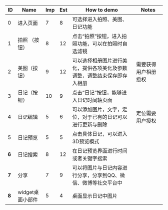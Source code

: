 | ID    | Name        | Imp  | Est  | How to demo                          | Notes      |
| ----- | ----------- | ---- | ---- | ------------------------------------ | ---------- |
| 0     | 进入页面        | 7    | 8    | 可选择进入拍照、美图、日记功能                      |            |
| 1     | 拍照  （按钮）    | 8    | 12   | 点击“拍照”按钮，进入拍照功能，可以在拍照时自选滤镜           |            |
| 2     | 美图（按钮）      | 9    | 12   | 可以选择相册图片进行美化，提供各项美化及参数调整，调整结束保存即存入相册 | 需要获得用户相册授权 |
| 3     | 日记（按钮）      | 10   | 9    | 点击“日记”按钮，能够进入日记时间轴页面                 |            |
| 4     | 日记编辑        | 5    | 6    | 可以添加图片，文字，定位，对于已有的日记可以进行更新与删除        | 定位需要用户授权   |
| 5     | 日记预览        | 5    | 5    | 点击具体日记，可以进入3D预览模式                    |            |
| **6** | 日记搜索        | 8    | 12   | 在日记预览界面进行时间或者关键字搜索                   |            |
| **7** | 分享          | 7    | 9    | 可以将图片与日记内容进行分享，分享到QQ、微信、微博等社交平台中     |            |
| **8** | widget桌面小部件 | 5    | 4    | 桌面显示日记中图片                            |            |

